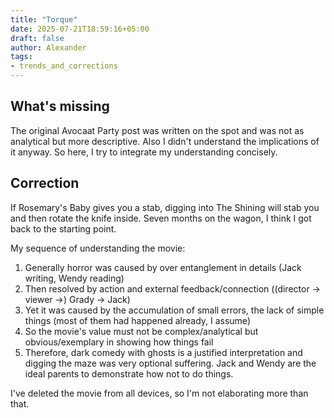 ```yaml
---
title: "Torque"
date: 2025-07-21T18:59:16+05:00
draft: false
author: Alexander
tags:
- trends_and_corrections
---
```


## What's missing

The original Avocaat Party post was written on the spot and was not as analytical but more descriptive.
Also I didn't understand the implications of it anyway.
So here, I try to integrate my understanding concisely.

## Correction

If Rosemary's Baby gives you a stab, digging into The Shining will stab you and then rotate the knife inside.
Seven months on the wagon, I think I got back to the starting point.

My sequence of understanding the movie:

1. Generally horror was caused by over entanglement in details (Jack writing, Wendy reading)
1. Then resolved by action and external feedback/connection ((director -> viewer ->) Grady -> Jack)
1. Yet it was caused by the accumulation of small errors, the lack of simple things (most of them had happened already, I assume)
1. So the movie's value must not be complex/analytical but obvious/exemplary in showing how things fail
1. Therefore, dark comedy with ghosts is a justified interpretation and digging the maze was very optional suffering.
   Jack and Wendy are the ideal parents to demonstrate how not to do things.

I've deleted the movie from all devices, so I'm not elaborating more than that.
